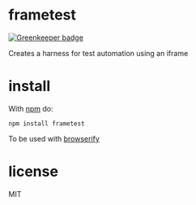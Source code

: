 # frametest

[![Greenkeeper badge](https://badges.greenkeeper.io/JamesKyburz/frametest.svg)](https://greenkeeper.io/)

Creates a harness for test automation using an iframe

# install

With [npm](http://npmjs.org) do:

```
npm install frametest
```

To be used with [browserify](http://browserify.org)

# license
MIT
